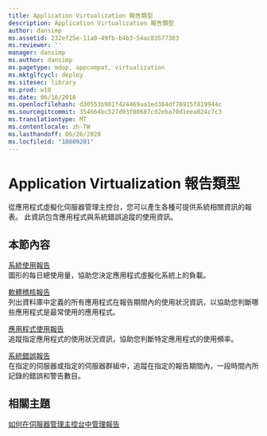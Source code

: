 ```yaml
---
title: Application Virtualization 報告類型
description: Application Virtualization 報告類型
author: dansimp
ms.assetid: 232ef25e-11a0-49fb-b4b3-54ac83577383
ms.reviewer: ''
manager: dansimp
ms.author: dansimp
ms.pagetype: mdop, appcompat, virtualization
ms.mktglfcycl: deploy
ms.sitesec: library
ms.prod: w10
ms.date: 06/16/2016
ms.openlocfilehash: d30553b981f424469aa1ed384df76915f819944c
ms.sourcegitcommit: 354664bc527d93f80687cd2eba70d1eea024c7c3
ms.translationtype: MT
ms.contentlocale: zh-TW
ms.lasthandoff: 06/26/2020
ms.locfileid: "10809201"
---
```

# Application Virtualization 報告類型


從應用程式虛擬化伺服器管理主控台，您可以產生各種可提供系統相關資訊的報表。 此資訊包含應用程式與系統錯誤追蹤的使用資訊。

## 本節內容


<a href="" id="system-utilization-report"></a>[系統使用報告](system-utilization-reportserver.md)  
圖形的每日總使用量，協助您決定應用程式虛擬化系統上的負載。

<a href="" id="software-audit-report"></a>[軟體稽核報告](software-audit-reportserver.md)  
列出資料庫中定義的所有應用程式在報告期間內的使用狀況資訊，以協助您判斷哪些應用程式是最常使用的應用程式。

<a href="" id="application-utilization-report"></a>[應用程式使用報告](application-utilization-reportserver.md)  
追蹤指定應用程式的使用狀況資訊，協助您判斷特定應用程式的使用頻率。

<a href="" id="system-error-report"></a>[系統錯誤報告](system-error-reportserver.md)  
在指定的伺服器或指定的伺服器群組中，追蹤在指定的報告期間內，一段時間內所記錄的錯誤和警告數目。

## 相關主題


[如何在伺服器管理主控台中管理報告](how-to-manage-reports-in-the-server-management-console.md)

 

 





